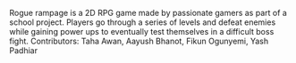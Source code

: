 Rogue rampage is a 2D RPG game made by passionate gamers as part of a school project. Players go through a series of levels and defeat enemies while gaining power ups to eventually test themselves in a difficult boss fight.
Contributors: Taha Awan, Aayush Bhanot,  Fikun Ogunyemi, Yash Padhiar
